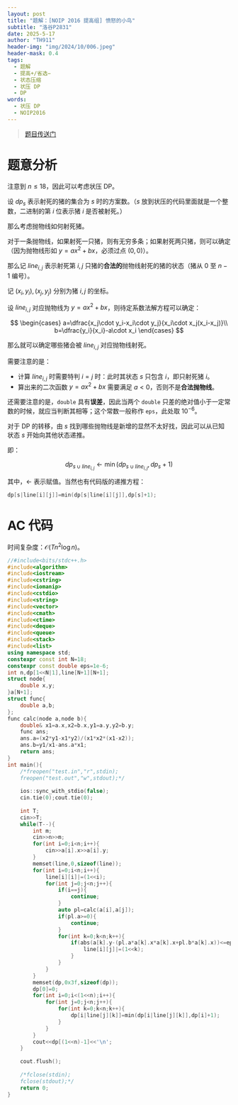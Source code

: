 ```yaml
---
layout: post
title: "题解：[NOIP 2016 提高组] 愤怒的小鸟"
subtitle: "洛谷P2831"
date: 2025-5-17
author: "TH911"
header-img: "img/2024/10/006.jpeg"
header-mask: 0.4
tags:
  - 题解
  - 提高+/省选−
  - 状态压缩
  - 状压 DP
  - DP
words:
  - 状压 DP
  - NOIP2016
---
```


> [题目传送门](https://www.luogu.com.cn/problem/P2831)

# 题意分析

注意到 $n\leq18$，因此可以考虑状压 DP。

设 $\textit{dp}_s$ 表示射死的猪的集合为 $s$ 时的方案数。（$s$ 放到状压的代码里面就是一个整数，二进制的第 $i$ 位表示猪 $i$ 是否被射死。）

那么考虑抛物线如何射死猪。

对于一条抛物线，如果射死一只猪，则有无穷多条；如果射死两只猪，则可以确定（因为抛物线形如 $y=ax^2+bx$，必须过点 $(0,0)$）。

那么记 $\textit{line}_{i,j}$ 表示射死第 $i,j$ 只猪的**合法的**抛物线射死的猪的状态（猪从 $0$ 至 $n-1$ 编号）。

记 $(x_i,y_i),(x_j,y_j)$ 分别为猪 $i,j$ 的坐标。

设 $\textit{line}_{i,j}$ 对应抛物线为 $y=ax^2+bx$，则待定系数法解方程可以确定：

$$
\begin{cases}
a=\dfrac{x_j\cdot y_i-x_i\cdot y_j}{x_i\cdot x_j(x_i-x_j)}\\
b=\dfrac{y_i}{x_i}-a\cdot x_i
\end{cases}
$$

那么就可以确定哪些猪会被 $\textit{line}_{i,j}$ 对应抛物线射死。

需要注意的是：

* 计算 $\textit{line}_{i,j}$ 时需要特判 $i=j$ 时：此时其状态 $s$ 只包含 $i$，即只射死猪 $i$。
* 算出来的二次函数 $y=ax^2+bx$ 需要满足 $a<0$，否则不是**合法抛物线**。

还需要注意的是，`double` 具有**误差**，因此当两个 `double` 只差的绝对值小于一定常数的时候，就应当判断其相等；这个常数一般称作 `eps`，此处取 $10^{-6}$。

对于 DP 的转移，由 $s$ 找到哪些抛物线是新增的显然不太好找，因此可以从已知状态 $s$ 开始向其他状态递推。

即：

$$
\textit{dp}_{s\cup\textit{line}_{i,j}}\leftarrow\min(\textit{dp}_{s\cup\textit{line}_{i,j}},\textit{dp}_s+1)
$$

其中，$\leftarrow$ 表示赋值。当然也有代码版的递推方程：

```cpp
dp[s|line[i][j]]=min(dp[s|line[i][j]],dp[s]+1);
```

# AC 代码

时间复杂度：$\mathcal O\left(Tn^2\log n\right)$。

```cpp
//#include<bits/stdc++.h>
#include<algorithm>
#include<iostream>
#include<cstring>
#include<iomanip>
#include<cstdio>
#include<string>
#include<vector>
#include<cmath>
#include<ctime>
#include<deque>
#include<queue>
#include<stack>
#include<list>
using namespace std;
constexpr const int N=18;
constexpr const double eps=1e-6;
int n,dp[1<<N|1],line[N+1][N+1];
struct node{
	double x,y;
}a[N+1];
struct func{
	double a,b;
};
func calc(node a,node b){
	double& x1=a.x,x2=b.x,y1=a.y,y2=b.y; 
	func ans;
	ans.a=(x2*y1-x1*y2)/(x1*x2*(x1-x2));
	ans.b=y1/x1-ans.a*x1;
	return ans;
}
int main(){
	/*freopen("test.in","r",stdin);
	freopen("test.out","w",stdout);*/
	
	ios::sync_with_stdio(false);
	cin.tie(0);cout.tie(0);
	
	int T;
	cin>>T;
	while(T--){
		int m;
		cin>>n>>m;
		for(int i=0;i<n;i++){
			cin>>a[i].x>>a[i].y;
		}
		memset(line,0,sizeof(line));
		for(int i=0;i<n;i++){
			line[i][i]|=(1<<i);
			for(int j=0;j<n;j++){
				if(i==j){
					continue;
				} 
				auto pl=calc(a[i],a[j]);
				if(pl.a>=0){
					continue;
				}
				for(int k=0;k<n;k++){
					if(abs(a[k].y-(pl.a*a[k].x*a[k].x+pl.b*a[k].x))<=eps){
						line[i][j]|=(1<<k);
					}
				}
			}
		}
		memset(dp,0x3f,sizeof(dp));
		dp[0]=0;
		for(int i=0;i<(1<<n);i++){
			for(int j=0;j<n;j++){
				for(int k=0;k<n;k++){
					dp[i|line[j][k]]=min(dp[i|line[j][k]],dp[i]+1);
				}
			}
		}
		cout<<dp[(1<<n)-1]<<'\n';
	}
	
	cout.flush();
	 
	/*fclose(stdin);
	fclose(stdout);*/
	return 0;
}
```